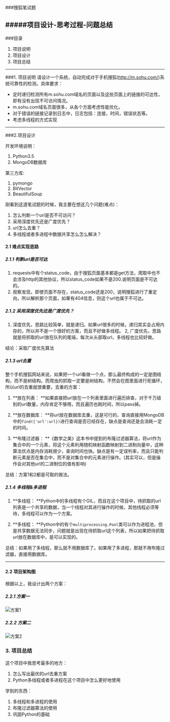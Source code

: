 ###搜狐笔试题 

#####项目设计-思考过程-问题总结
---

###目录 
1. 项目说明 
2. 项目设计 
3. 项目总结 
--- 
###1. 项目说明 
请设计一个系统，自动完成对于手机搜狐(http://m.sohu.com/)系统可靠性的检测。具体要求： 

* 定时递归检测所有m.sohu.com域名的页面以及这些页面上的链接的可达性，即有没有出现不可访问情况。 
* m.sohu.com域名页面很多，从各个方面考虑性能优化。 
* 对于错误的链接记录到日志中，日志包括：连接，时间，错误状态等。 
* 考虑多线程的方式实现 
--- 
###2.项目设计

开发环境说明：

1. Python3.5
2. MongoDB数据库

第三方库:

1. pymongo
2. BitVector
3. BeautifulSoup

刚看到这道笔试题的时候，我主要在想这几个问题(难点)：

1. 怎么判断一个url是否不可访问？
2. 采用深度优先还是广度优先？
3. url怎么去重？
4. 多线程或者多进程中数据共享怎么怎么解决？

#### 2.1 难点实现思路

##### 2.1.1 判断url是否可达

1. requests中有个status_code，由于搜狐页面基本都是get方法，爬取中也不会涉及http的其他协议，所以status\_code如果不是200.说明页面是不可达的。
2. 观察发现，即使页面不存在，status_code还是200，说明搜狐进行了重定向，所以解析那个页面，如果有404信息，则这个url也属于不可达。

##### 2.1.2 采用深度优先还是广度优先？

1. 深度优先，思路比较简单，就是递归。如果url很多的时候，递归其实会占用内存的，所以并不是一个很好的方案，而且不好做多线程。
2, 广度优先，思路就是将抓取的url放在队列的尾端，每次从头部取url，多线程也比较好做。

结论：采取广度优先算法

##### 2.1.3 url去重
整个手机搜狐网站来说，如果把一个url看做一个点，那么最终构成的一定是图结构，而不是树结构。而爬虫的抓取一定要是树结构，不然会在图里面进行死循环，所以url的去重就很重要，去重的方案：

1. **放在列表： **如果直接把url放在一个列表里面进行遍历排查，对于千万级别的url数量，内存肯定不够用，而且遍历也耗时间，所以pass掉。

2. **放在数据库： **将url放在数据库去重，这是可行的，查询直接用MongoDB中的```find({'url':url})```进行查询是否已经存在，缺点是查询还是会消耗一定的时间。

3. **布隆过滤器： **《数学之美》这本书中提到的布隆过滤器算法，将url作为集合中的一个元素，将这个元素利用随机映射函数映射到二进制向量中，这种算法优点是内存消耗很少，查询时间也快。缺点是有一定误判率，而且只能判断元素是否在集合中，而不是对集合中的元素进行操作。(其实可以，但是操作会对其他url的二进制位的值有影响)

总结：方案1和2都是可取的做法。

##### 2.1.4 多线程&多进程
1. **多线程： **Python中的多线程有个GIL，而且在这个项目中，待抓取的url列表是一个共享的数据，当一个线程对其进行操作的时候，其他线程必须等待，多线程可以作为一个方案。

2. **多线程： **Python中的有个```multiprocessing.Pool```类可以作为进程池，但是共享数据无法同步，问题就是出现在待抓取url这个列表，所以如果把待抓取url放在数据库中，是可以实现的。

总结：如果用了多线程，那么就不用数据库了。如果用了多进程，那就不用布隆过滤器，直接用数据库。

---
#### 2.2 项目架构图

根据以上，我设计出两个方案：

##### 2.2.1 方案一
![方案1](https://github.com/AJKipper/python/tree/master/sudo-written-test/pics/case1.png)

##### 2.2.2 方案二
![方案2](https://github.com/AJKipper/python/tree/master/sudo-written-test/pics/case2.png)


### 3. 项目总结

这个项目中我思考最多的地方：

1. 怎么写出最优的url去重方案
2. Python多线程或者多进程在这个项目中怎么更好地使用

学到的东西：

1. 多线程和多进程的使用
2. 布隆过滤器算法的使用
3. 巩固Python的基础





